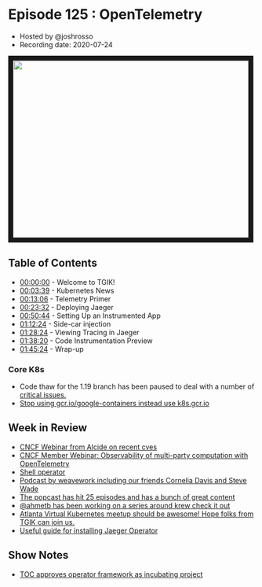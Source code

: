 # Episode 125 : OpenTelemetry

- Hosted by @joshrosso
- Recording date: 2020-07-24

<!--- Thumbnailed embed of the video, n8Xo_ghCIOSY is the video id from the youtube url --->

<a href="https://www.youtube.com/watch?v=pKzx17FXplU
" target="_blank"><img src="http://img.youtube.com/vi/pKzx17FXplU/hqdefault.jpg" width="480" height="360" border="10" /></a>

## Table of Contents

- [00:00:00](https://youtu.be/pKzx17FXplU?t=1) - Welcome to TGIK!
- [00:03:39](https://youtu.be/pKzx17FXplU?t=217) - Kubernetes News
- [00:13:06](https://youtu.be/pKzx17FXplU?t=786) - Telemetry Primer
- [00:23:32](https://youtu.be/pKzx17FXplU?t=1412) - Deploying Jaeger
- [00:50:44](https://youtu.be/pKzx17FXplU?t=3044) - Setting Up an Instrumented App
- [01:12:24](https://youtu.be/pKzx17FXplU?t=4344) - Side-car injection
- [01:28:24](https://youtu.be/pKzx17FXplU?t=5285) - Viewing Tracing in Jaeger
- [01:38:20](https://youtu.be/pKzx17FXplU?t=5900) - Code Instrumentation Preview
- [01:45:24](https://youtu.be/pKzx17FXplU?t=6324) - Wrap-up


### Core K8s

- Code thaw for the 1.19 branch has been paused to deal with a number of [critical issues.](https://github.com/kubernetes/kubernetes/issues?q=is%3Aissue+is%3Aopen+label%3Apriority%2Fcritical-urgent)
- [Stop using gcr.io/google-containers instead use k8s.gcr.io](https://groups.google.com/g/kubernetes-sig-release/c/lFmJZKwIxyI/m/tY6cv5uIAwAJ?pli=1)

## Week in Review
- [CNCF Webinar from Alcide on recent cves](https://www.cncf.io/webinars/kubernetes-security-anatomy-and-the-recently-disclosed-cves/)
- [CNCF Member Webinar: Observability of multi-party computation with OpenTelemetry](https://www.cncf.io/webinars/observability-of-multi-party-computation-with-opentelemetry/)
- [Shell operator](https://github.com/flant/shell-operator)
- [Podcast by weavework including our friends Cornelia Davis and Steve Wade](https://twitter.com/weaveworks/status/1286421923153534977?s=20)
- [The popcast has hit 25 episodes and has a bunch of great content](https://www.youtube.com/channel/UCMZAsRXAPe3BDxZEncXSbGA)
- [@ahmetb has been working on a series around krew check it out](https://www.youtube.com/playlist?list=PLbQACE7Mv38fJbdsP0q1B_Lh4Ggg8ZUiQ)
- [Atlanta Virtual Kubernetes meetup should be awesome! Hope folks from TGIK can join us.](https://www.meetup.com/Kubernetes-Atlanta-Meetup/events/271771682/)
- [Useful guide for installing Jaeger Operator](https://lapee79.github.io/en/article/setup-a-production-ready-istio/)


## Show Notes

- [TOC approves operator framework as incubating project](https://www.cncf.io/blog/2020/07/09/toc-approves-operator-framework-as-incubating-project/)
